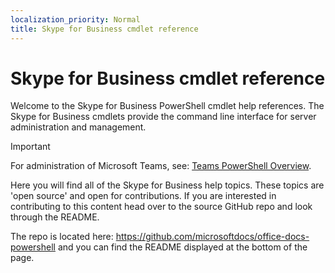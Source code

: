 ```yaml
---
localization_priority: Normal
title: Skype for Business cmdlet reference
---
```


# Skype for Business cmdlet reference

Welcome to the Skype for Business PowerShell cmdlet help references. The Skype for Business cmdlets provide the command line interface for server administration and management.

> [!IMPORTANT]
> For administration of Microsoft Teams, see: [Teams PowerShell Overview](https://docs.microsoft.com/MicrosoftTeams/teams-powershell-overview).

Here you will find all of the Skype for Business help topics. These topics are 'open source' and open for contributions. If you are interested in contributing to this content head over to the source GitHub repo and look through the README. 

The repo is located here: https://github.com/microsoftdocs/office-docs-powershell and you can find the README displayed at the bottom of the page.
